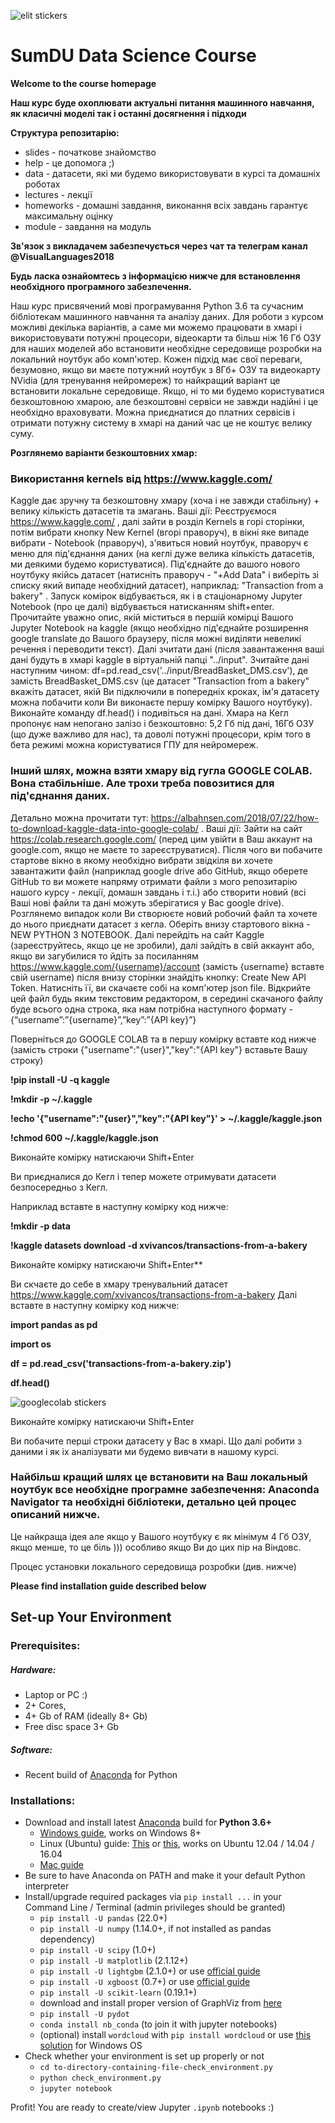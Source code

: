 ![elit stickers](https://github.com/SerhiyProtsenko/SumDUDataScienceCourse/blob/master/image/elit.jpeg )


# SumDU Data Science Course
**Welcome to the course homepage**

**Наш курс буде охоплювати актуальні питання машинного навчання, як класичні моделі так і останні досягнення і підходи**

**Структура репозитарію:**
- slides - початкове знайомство
- help - це допомога ;)
- data - датасети, які ми будемо використовувати в курсі та домашніх роботах
- lectures - лекції
- homeworks - домашні завдання, виконання всіх завдань гарантує максимальну оцінку
- module - завдання на модуль

**Зв'язок з викладачем забезпечується через чат та телеграм канал @VisualLanguages2018**

**Будь ласка ознайомтесь з інформацією нижче для  встановлення необхідного програмного забезпечення.**

Наш курс присвячений мові програмування Python 3.6 та сучасним бібліотекам машинного навчання та аналізу даних. Для роботи з курсом можливі декілька варіантів, а саме ми можемо працювати в хмарі і використовувати потужні процесори, відеокарти та більш ніж 16 Гб ОЗУ для наших моделей або встановити необхідне середовище розробки на локальний ноутбук або комп'ютер. Кожен підхід має свої переваги, безумовно, якщо ви маєте потужний ноутбук з 8Гб+ ОЗУ та видеокарту NVidia (для тренування нейромереж) то найкращий варіант це встановити локальне середовище. Якщо, ні то ми будемо користуватися безкоштовною хмарою, але безкоштовні сервіси не завжди надійні і це необхідно враховувати. Можна приєднатися до платних сервісів і отримати потужну систему в хмарі на даний час це не коштує велику суму.

**Розглянемо варіанти безкоштовних хмар:**

### Використання kernels від https://www.kaggle.com/ 
Kaggle дає зручну та безкоштовну хмару (хоча і не завжди стабільну) + велику кількість датасетів та змагань.
Ваші дії:  Реєструємося https://www.kaggle.com/ , далі зайти в розділ Kernels в горі сторінки, потім вибрати кнопку New Kernel (вгорі праворуч), в вікні яке випаде вибрати - Notebook (праворуч), з'явиться новий ноутбук, праворуч є меню для під'єднання даних (на кеглі дуже велика кількість датасетів, ми деякими будемо користуватися). Під'єднайте до вашого нового ноутбуку якійсь датасет (натисніть праворуч - "+Add Data" і виберіть зі списку який випаде необхідний датасет), наприклад: "Transaction from a bakery" . Запуск комірок відбувається, як і в стаціонарному Jupyter Notebook (про це далі) відбувається натисканням shift+enter. Прочитайте уважно опис, якій міститься в першій комірці Вашого Jupyter Notebook на kaggle (якщо необхідно під'єднайте розширення google translate до Вашого браузеру, після можні виділяти невеликі речення і переводити текст). Далі зчитати дані (після завантаження ваші дані будуть в хмарі kaggle в віртуальній папці "../input". Зчитайте дані наступним чином: df=pd.read_csv('../input/BreadBasket_DMS.csv'), де замість BreadBasket_DMS.csv (це датасет "Transaction from a bakery" вкажіть датасет, якій Ви підключили в попередніх кроках, ім'я датасету можна побачити коли Ви виконаєте першу комірку Вашого ноутбуку). Виконайте команду df.head() і подивіться на дані. Хмара на Кегл пропонує нам непогано залізо і безкоштовно: 5,2 Гб під дані, 16Гб ОЗУ (що дуже важливо для нас), та доволі потужні процесори, крім того в бета режимі можна користуватися ГПУ для нейромереж.

### Інший шлях, можна взяти хмару від гугла GOOGLE COLAB. Вона стабільніше. Але трохи треба повозитися для під'єднання даних.

Детально можна прочитати тут: https://albahnsen.com/2018/07/22/how-to-download-kaggle-data-into-google-colab/ . Ваші дії: Зайти на сайт https://colab.research.google.com/ (перед цим увійти в Ваш аккаунт на google.com, якщо не маєте то зареєструватися). Після чого ви побачите стартове вікно в якому необхідно вибрати звідкіля ви хочете завантажити файл (наприклад google drive або GitHub, якщо оберете GitHub то ви можете напряму отримати файли з мого репозитарію нашого курсу - лекції, домашн завдань і т.і.) або створити новий (всі Ваші нові файли та дані можуть зберігатися у Вас google drive). Розглянемо випадок коли Ви створюєте новий робочий файл та хочете до нього приєднати датасет з кегла. Оберіть внизу стартового вікна - NEW PYTHON 3 NOTEBOOK.  Далі перейдіть на сайт Kaggle (зареєструйтесь, якщо це не зробили), далі зайдіть в свій аккаунт або, якщо ви загубилися то йдіть за посиланням  https://www.kaggle.com/{username}/account  (замість {username} вставте свій username) після внизу сторінки знайдіть кнопку: Create New API Token.  Натисніть її, ви скачаєте собі на комп'ютер json file. Відкрийте цей файл будь яким текстовим редактором, в середині скачаного файлу буде всього одна строка, яка нам потрібна наступного формату - {“username”:”{username}”,”key”:”{API key}”} 

Поверніться до GOOGLE COLAB та в першу комірку вставте код нижче (замість строки {"username":"{user}","key":"{API key"} вставьте Вашу строку)

**!pip install -U -q kaggle**

**!mkdir -p ~/.kaggle**

**!echo '{"username":"{user}","key":"{API key"}' > ~/.kaggle/kaggle.json**

**!chmod 600 ~/.kaggle/kaggle.json**

Виконайте комірку натискаючи Shift+Enter

Ви приєдналися до Кегл і тепер можете отримувати датасети безпосередньо з Кегл. 

Наприклад вставте в наступну комірку код нижче:

**!mkdir -p data**

**!kaggle datasets download -d xvivancos/transactions-from-a-bakery**

Виконайте комірку натискаючи Shift+Enter**

Ви скчаєте до себе в хмару тренувальний датасет https://www.kaggle.com/xvivancos/transactions-from-a-bakery
Далі вставте в наступну комірку код нижче:

**import pandas as pd**

**import os**

**df = pd.read_csv('transactions-from-a-bakery.zip')**

**df.head()**

![googlecolab stickers](https://github.com/SerhiyProtsenko/SumDUDataScienceCourse/blob/master/image/googlecolab.png)


Виконайте комірку натискаючи Shift+Enter

Ви побачите перші строки датасету у Вас в хмарі. Що далі робити з даними і як іх аналізувати ми будемо вивчати в нашому курсі.


### Найбільш кращий шлях це встановити на Ваш локальный ноутбук все необхідне програмне забезпечення: Anaconda Navigator та необхідні бібліотеки, детально цей процес описаний нижче.

Це найкраща ідея але якщо у Вашого ноутбуку є як мінімум 4 Гб ОЗУ, якщо менше, то це біль ))) особливо якщо Ви до цих пір на Віндовс.

Процес установки локального середовища розробки (див. нижче)


**Please find installation guide described below**

## Set-up Your Environment
### Prerequisites:
##### Hardware:
- Laptop or PC :) 
- 2+ Cores, 
- 4+ Gb of RAM (ideally 8+ Gb) 
- Free disc space 3+ Gb

##### Software:
- Recent build of [Anaconda](https://www.anaconda.com/download/) for Python 

### Installations:
* Download and install latest [Anaconda](https://www.anaconda.com/download/) build for **Python 3.6+**
  * [Windows guide](https://medium.com/@GalarnykMichael/install-python-on-windows-anaconda-c63c7c3d1444), works on Windows 8+
  * Linux (Ubuntu) guide: [This](https://medium.com/@GalarnykMichael/install-python-on-ubuntu-anaconda-65623042cb5a) or [this](https://www.digitalocean.com/community/tutorials/how-to-install-the-anaconda-python-distribution-on-ubuntu-16-04), works on Ubuntu 12.04 / 14.04 / 16.04
  * [Mac guide](https://medium.com/@GalarnykMichael/install-python-on-mac-anaconda-ccd9f2014072)
* Be sure to have Anaconda on PATH and make it your default Python interpreter
* Install/upgrade required packages via `pip install ...` in your Command Line / Terminal (admin privileges should be granted)
  * ```pip install -U pandas``` (22.0+)
  * ```pip install -U numpy``` (1.14.0+, if not installed as pandas dependency)
  * ```pip install -U scipy``` (1.0+)
  * ```pip install -U matplotlib``` (2.1.12+)
  * ```pip install -U lightgbm``` (2.1.0+) or use [official guide](https://github.com/Microsoft/LightGBM/tree/master/python-package)
  * ```pip install -U xgboost``` (0.7+) or use [official guide](https://github.com/dmlc/xgboost/blob/master/doc/build.md)
  * ```pip install -U scikit-learn``` (0.19.1+)
  * download and install proper version of GraphViz from [here](https://graphviz.gitlab.io/download/)
  * ```pip install -U pydot```
  * ```conda install nb_conda``` (to join it with jupyter notebooks)
  * (optional) install `wordcloud` with ```pip install wordcloud``` or use [this solution](https://github.com/amueller/word_cloud/issues/134) for Windows OS
* Check whether your environment is set up properly or not
  * `cd to-directory-containing-file-check_environment.py`
  * `python check_environment.py`
  * `jupyter notebook`

Profit! You are ready to create/view Jupyter `.ipynb` notebooks :)

